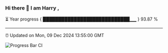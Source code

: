 ### Hi there 👋 I am Harry , 

⏳ Year progress { ████████████████████████████▁▁ } 93.87 %

---

⏰ Updated on Mon, 09 Dec 2024 13:55:00 GMT

![Progress Bar CI](https://github.com/duykhang68/duykhang68/workflows/Progress%20Bar%20CI/badge.svg)
